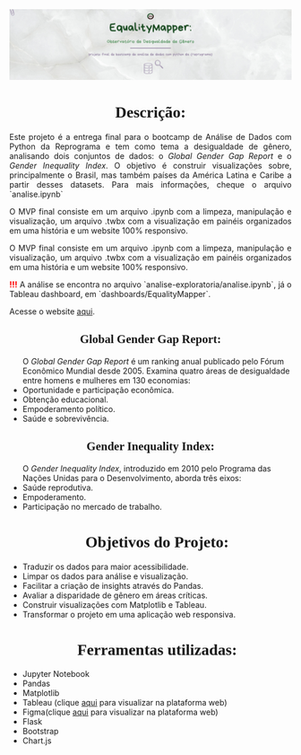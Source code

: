 <div align=center>
<img src="./templates/assets/readmeimg.png" src="imagem de capa para o commit contendo o nome do projeto (equality mapper), meu nome (mariana pires) e o fato de ele ser a última entrega do bootcamp da reprograma de análise de dados">
</div>

<h1 style='font-family: Lucida Console; text-align:center; font-weight: 800'>Descrição:</h1>
<p style="text-align: justify">Este projeto é a entrega final para o bootcamp de Análise de Dados com Python da Reprograma e tem como tema a desigualdade de gênero, analisando dois conjuntos de dados: o <i>Global Gender Gap Report</i> e o <i>Gender Inequality Index</i>. O objetivo é construir visualizações sobre, principalmente o Brasil, mas também países da América Latina e Caribe a partir desses datasets. Para mais informações, cheque o arquivo `analise.ipynb`</p>
<p style="text-align: justify">O MVP final consiste em um arquivo .ipynb com a limpeza, manipulação e visualização, um arquivo .twbx com a visualização em painéis organizados em uma história e um website 100% responsivo.</p>
<p style="text-align: justify">O MVP final consiste em um arquivo .ipynb com a limpeza, manipulação e visualização, um arquivo .twbx com a visualização em painéis organizados em uma história e um website 100% responsivo.</p>
<p style="text-align: justify"><b style="color:red">!!!</b> A análise se encontra no arquivo `analise-exploratoria/analise.ipynb`, já o Tableau dashboard, em `dashboards/EqualityMapper`.</p>

<p style="text-align: justify">Acesse o website <a href="https://equality-mapper.onrender.com/" target="_blank">aqui</a>.</p>

<h2 style='font-family: Lucida Console; text-align:center; font-weight: 800'>Global Gender Gap Report:</h2>
<ul>O <i>Global Gender Gap Report</i> é um ranking anual publicado pelo Fórum Econômico Mundial desde 2005. Examina quatro áreas de desigualdade entre homens e mulheres em 130 economias:
<li>Oportunidade e participação econômica.</li>
<li>Obtenção educacional.</li>
<li>Empoderamento político.</li>
<li>Saúde e sobrevivência.</li></ul>

<h2 style='font-family: Lucida Console; text-align:center; font-weight: 800'>Gender Inequality Index:</h2>
<ul>O <i>Gender Inequality Index</i>, introduzido em 2010 pelo Programa das Nações Unidas para o Desenvolvimento, aborda três eixos:
<li>Saúde reprodutiva.</li>
<li>Empoderamento.</li>
<li>Participação no mercado de trabalho.</li></ul>

<ul><h1 style='font-family: Lucida Console; text-align:center; font-weight: 800'>Objetivos do Projeto:</h1>
<li>Traduzir os dados para maior acessibilidade.</li>
<li>Limpar os dados para análise e visualização.</li>
<li>Facilitar a criação de insights através do Pandas.</li>
<li>Avaliar a disparidade de gênero em áreas críticas.</li>
<li>Construir visualizações com Matplotlib e Tableau.</li>
<li>Transformar o projeto em uma aplicação web responsiva.</li></ul>

<ul><h1 style='font-family: Lucida Console; text-align:center; font-weight: 800'>Ferramentas utilizadas:</h1>
<li>Jupyter Notebook</li>
<li>Pandas</li>
<li>Matplotlib</li>
<li>Tableau (clique <a href="https://public.tableau.com/app/profile/mariana.pires/viz/EqualityMapper/Painel2" target="_blank">aqui</a> para visualizar na plataforma web)</li>
<li>Figma(clique <a href="https://www.figma.com/file/GkMjm2fwT0Ib2WH1LOYDC0/EqualityMapper?type=design&node-id=0%3A1&mode=design&t=FwknOx8qzS2bCOXB-1" target="_blank">aqui</a> para visualizar na plataforma web)</li>
<li>Flask</li>
<li>Bootstrap</li>
<li>Chart.js</li></ul>
